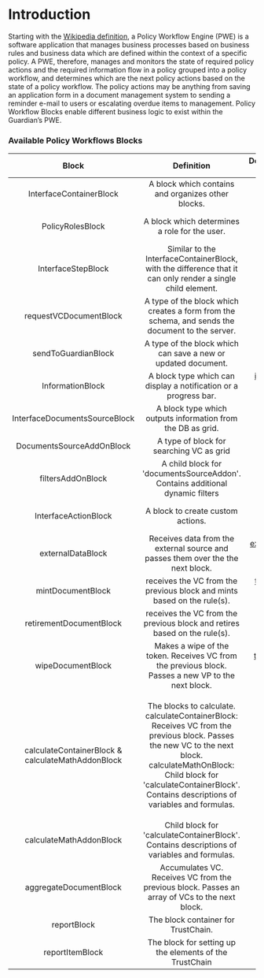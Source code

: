 # Introduction

Starting with the [Wikipedia definition](https://en.wikipedia.org/wiki/Workflow\_engine), a Policy Workflow Engine (PWE) is  a software application that manages business processes based on business rules and business data which are defined within the context of a specific policy. A PWE, therefore, manages and monitors the state of required policy actions and the required information flow in a policy grouped into a policy workflow, and determines which are the next policy actions based on the state of a policy workflow. The policy actions may be anything from saving an application form in a document management system to sending a reminder e-mail to users or escalating overdue items to management. Policy Workflow Blocks enable different business logic to exist within the Guardian’s PWE.

### Available Policy Workflows Blocks

|                       Block                       |                                                                                                                        Definition                                                                                                                       |                               Documentation Link                               |
| :-----------------------------------------------: | :-----------------------------------------------------------------------------------------------------------------------------------------------------------------------------------------------------------------------------------------------------: | :----------------------------------------------------------------------------: |
|              InterfaceContainerBlock              |                                                                                                    A block which contains and organizes other blocks.                                                                                                   |      [container-workflow-block.md](container-workflow-block.md "mention")      |
|                  PolicyRolesBlock                 |                                                                                                      A block which determines a role for the user.                                                                                                      |          [roles-workflow-block.md](roles-workflow-block.md "mention")          |
|                 InterfaceStepBlock                |                                                                       Similar to the InterfaceContainerBlock, with the difference that it can only render a single child element.                                                                       |           [step-workflow-block.md](step-workflow-block.md "mention")           |
|               requestVCDocumentBlock              |                                                                             A type of the block which creates a form from the schema, and sends the document to the server.                                                                             |        [request-workflow-block.md](request-workflow-block.md "mention")        |
|                sendToGuardianBlock                |                                                                                              A type of the block which can save a new or updated document.                                                                                              |           [send-workflow-block.md](send-workflow-block.md "mention")           |
|                  InformationBlock                 |                                                                                             A block type which can display a notification or a progress bar.                                                                                            |    [information-workflow-block.md](information-workflow-block.md "mention")    |
|           InterfaceDocumentsSourceBlock           |                                                                                               A block type which outputs information from the DB as grid.                                                                                               |                    [Broken link](broken-reference "mention")                   |
|             DocumentsSourceAddOnBlock             |                                                                                                         A type of block for searching VC as grid                                                                                                        |                    [Broken link](broken-reference "mention")                   |
|                 filtersAddOnBlock                 |                                                                                      A child block for 'documentsSourceAddon'. Contains additional dynamic filters                                                                                      |                    [Broken link](broken-reference "mention")                   |
|                InterfaceActionBlock               |                                                                                                            A block to create custom actions.                                                                                                            |         [action-workflow-block.md](action-workflow-block.md "mention")         |
|                 externalDataBlock                 |                                                                                     Receives data from the external source and passes them over the the next block.                                                                                     |  [external-data-workflow-block.md](external-data-workflow-block.md "mention")  |
|                 mintDocumentBlock                 |                                                                                         receives the VC from the previous block and mints based on the rule(s).                                                                                         |     [token-mint-workflow-block.md](token-mint-workflow-block.md "mention")     |
|              retirementDocumentBlock              |                                                                                        receives the VC from the previous block and retires based on the rule(s).                                                                                        |                    [Broken link](broken-reference "mention")                   |
|                 wipeDocumentBlock                 |                                                                            Makes a wipe of the token. Receives VC from the previous block. Passes a new VP to the next block.                                                                           |     [token-wipe-workflow-block.md](token-wipe-workflow-block.md "mention")     |
| calculateContainerBlock & calculateMathAddonBlock | <p>The blocks to calculate. calculateContainerBlock: Receives VC from the previous block. Passes the new VC to the next block.<br>calculateMathOnBlock: Child block for 'calculateContainerBlock'. Contains descriptions of variables and formulas.</p> |                    [Broken link](broken-reference "mention")                   |
|              calculateMathAddonBlock              |                                                                               Child block for 'calculateContainerBlock'. Contains descriptions of variables and formulas.                                                                               |                    [Broken link](broken-reference "mention")                   |
|               aggregateDocumentBlock              |                                                                              Accumulates VC. Receives VC from the previous block. Passes an array of VCs to the next block.                                                                             | [aggregate-data-workflow-block.md](aggregate-data-workflow-block.md "mention") |
|                    reportBlock                    |                                                                                                           The block container for TrustChain.                                                                                                           |                    [Broken link](broken-reference "mention")                   |
|                  reportItemBlock                  |                                                                                                 The block for setting up the elements of the TrustChain                                                                                                 |                    [Broken link](broken-reference "mention")                   |
